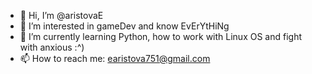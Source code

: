 - 👋 Hi, I’m @aristovaE
- 👀 I’m interested in gameDev and know EvErYtHiNg
- 🌱 I’m currently learning Python, how to work with Linux OS and fight with anxious :^)
- 📫 How to reach me: earistova751@gmail.com

<!---
aristovaE/aristovaE is a ✨ special ✨ repository because its `README.md` (this file) appears on your GitHub profile.
You can click the Preview link to take a look at your changes.
--->
